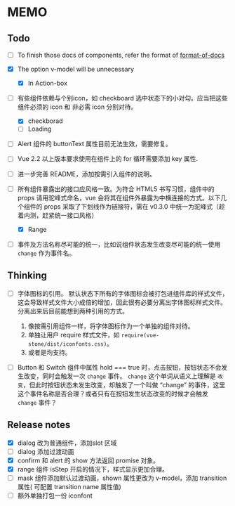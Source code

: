 # MEMO

## Todo

* [ ] To finish those docs of components, refer the format of [format-of-docs](https://github.com/JD-Smart-FE/vue-stone/blob/master/wiki/format-of-docs.md)

* [x] The option v-model will be unnecessary
  * [x] In Action-box

* [ ] 有些组件依赖与个别icon，如 checkboard 选中状态下的小对勾。应当把这些组件必须的 icon 和 非必需 icon 分别对待。
  * [x] checkborad
  * [ ] Loading

* [ ] Alert 组件的 buttonText 属性目前无法生效，需要修复。

* [ ] Vue 2.2 以上版本要求使用在组件上的 for 循环需要添加 key 属性.

* [ ] 进一步完善 README，添加按需引入组件的说明。

* [ ] 所有组件暴露出的接口应风格一致。为符合 HTML5 书写习惯，组件中的 props 请用驼峰式命名，vue 会将其在组件外暴露为中横连接的方式。以下几个组件的 props 采取了下划线作为链接符，需在 v0.3.0 中统一为驼峰式（趁着内测，赶紧统一接口风格）
  * [x] Range

* [ ] 事件及方法名称尽可能的统一，比如说组件状态发生改变尽可能的统一使用 `change` 作为事件名。

## Thinking

* [ ] 字体图标的引用。 默认状态下所有的字体图标会被打包进组件库的样式文件，这会导致样式文件大小成倍的增加，因此很有必要分离出字体图标样式文件。分离出来后目前能想到两种引用的方式。
  1. 像按需引用组件一样，将字体图标作为一个单独的组件对待。
  2. 单独让用户 require 样式文件，如 `require(vue-stone/dist/iconfonts.css)`。
  3. 或者是均支持。

* [ ] Button 和 Switch 组件中属性 hold === true 时，点击按钮，按钮状态不会发生改变，同时会触发一次 `change` 事件。 `change` 这个单词从语义上理解是 `改变`，但此时按钮状态未发生改变，却触发了一个叫做 “change” 的事件，这里这个事件名称是否合理？或者只有在按钮发生状态改变的时候才会触发 `change` 事件？

## Release notes
* [x] dialog 改为普通组件，添加slot 区域
* [ ] dialog 添加过渡动画
* [x] confirm 和 alert 的 show 方法返回 promise 对象。
* [x] range 组件 isStep 开启的情况下，样式显示更加合理。
* [ ] mask 组件添加默认过渡动画，shown 属性更改为 v-model，添加 transition 属性( 可配置 transition name 属性值)
* [ ] 额外单独打包一份 iconfont
